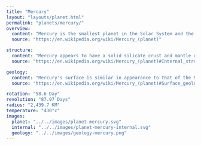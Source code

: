 ```yaml
---
title: "Mercury"
layout: "layouts/planet.html"
permalink: "planets/mercury/"
overview:
  content: "Mercury is the smallest planet in the Solar System and the closest to the Sun. Its orbit around the Sun takes 87.97 Earth days, the shortest of all the Sun's planets. Mercury is one of four terrestrial planets in the Solar System, and is a rocky body like Earth"
  source: "https://en.wikipedia.org/wiki/Mercury_(planet)"

structure:
  content: "Mercury appears to have a solid silicate crust and mantle overlying a solid, iron sulfide outer core layer, a deeper liquid core layer, and a solid inner core. The planet's density is the second highest in the Solar System at 5.427 g/cm3 , only slightly less than Earth's density."
  source: "https://en.wikipedia.org/wiki/Mercury_(planet)#Internal_structure"

geology:
  content: "Mercury's surface is similar in appearance to that of the Moon, showing extensive mare-like plains and heavy cratering, indicating that it has been geologically inactive for billions of years. It is more heterogeneous than either Mars's or the Moon’s."
  source: "https://en.wikipedia.org/wiki/Mercury_(planet)#Surface_geology"

rotation: "58.6 Day"
revolution: "87.97 Days"
radius: "2,439.7 KM"
temperature: "430°c"
images:
  planet: "../../images/planet-mercury.svg"
  internal: "../../images/planet-mercury-internal.svg"
  geology: "../../images/geology-mercury.png"
---
```

